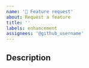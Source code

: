 ```yaml
---
name: '🚀 Feature request'
about: Request a feature
title: ''
labels: enhancement
assignees: '@github_username'
---
```


<!--
Before making this issue please make sure this issue doesn't already exist!
-->

## Description

<!--
What is the feature you have in mind?
-->
